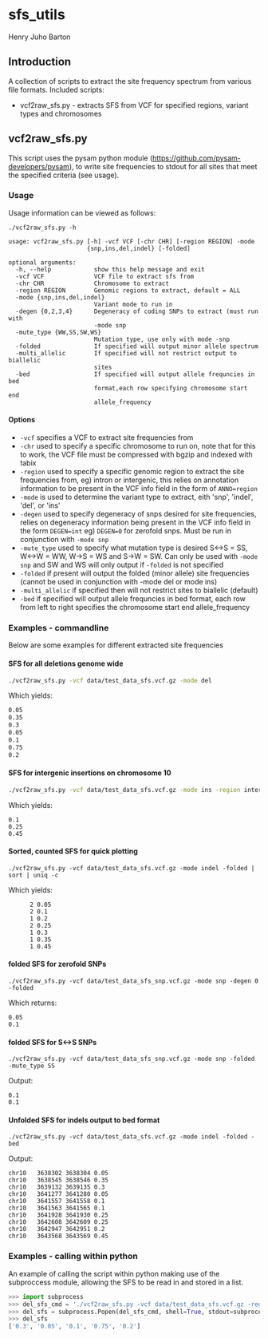 # sfs_utils
Henry Juho Barton

## Introduction

A collection of scripts to extract the site frequency spectrum from various file formats.
Included scripts:
  * vcf2raw_sfs.py - extracts SFS from VCF for specified regions, variant types and chromosomes
  
## vcf2raw_sfs.py

This script uses the pysam python module (<https://github.com/pysam-developers/pysam>), to write site frequencies to stdout for all sites that meet the specified criteria (see usage).

### Usage 

Usage information can be viewed as follows:

```
./vcf2raw_sfs.py -h

usage: vcf2raw_sfs.py [-h] -vcf VCF [-chr CHR] [-region REGION] -mode
                      {snp,ins,del,indel} [-folded]

optional arguments:
  -h, --help            show this help message and exit
  -vcf VCF              VCF file to extract sfs from
  -chr CHR              Chromosome to extract
  -region REGION        Genomic regions to extract, default = ALL
  -mode {snp,ins,del,indel}
                        Variant mode to run in
  -degen {0,2,3,4}      Degeneracy of coding SNPs to extract (must run with
                        -mode snp
  -mute_type {WW,SS,SW,WS}
                        Mutation type, use only with mode -snp
  -folded               If specified will output minor allele spectrum
  -multi_allelic        If specified will not restrict output to biallelic
                        sites
  -bed                  If specified will output allele frequncies in bed
				        format,each row specifying chromosome start end
				        allele_frequency

```

#### Options

 * ```-vcf``` specifies a VCF to extract site frequencies from
 * ```-chr``` used to specify a specific chromosome to run on, note that for this to work, the VCF file must be compressed with bgzip and indexed with tabix
 * ```-region``` used to specify a specific genomic region to extract the site frequencies from, eg) intron or intergenic, this relies on annotation information to be present in the VCF info field in the form of ```ANNO=region```
 * ```-mode``` is used to determine the variant type to extract, eith 'snp', 'indel', 'del', or 'ins'
 * ```-degen``` used to specify degeneracy of snps desired for site frequencies, relies on degeneracy information being present in the VCF info field in the form ```DEGEN=int``` eg) ```DEGEN=0``` for zerofold snps. Must be run in conjunction with ```-mode snp``` 
 * ```-mute_type``` used to specify what mutation type is desired S<->S = SS, W<->W = WW, W->S = WS and S->W = SW. Can only be used with ```-mode snp``` and SW and WS will only output if ```-folded``` is not specified 
 * ```-folded``` if present will output the folded (minor allele) site frequencies (cannot be used in conjunction with -mode del or mode ins)
 * ```-multi_allelic``` if specified then will not restrict sites to biallelic (default)
 * ```-bed``` if specified will output allele frequncies in bed format, each row from left to right specifies the chromosome start end allele_frequency


### Examples - commandline

Below are some examples for different extracted site frequencies

#### SFS for all deletions genome wide

```bash
./vcf2raw_sfs.py -vcf data/test_data_sfs.vcf.gz -mode del
```

Which yields:

```bash
0.05
0.35
0.3
0.05
0.1
0.75
0.2
```

#### SFS for intergenic insertions on chromosome 10

```bash
./vcf2raw_sfs.py -vcf data/test_data_sfs.vcf.gz -mode ins -region intergenic -chr chr10
```

Which yields:

```
0.1
0.25
0.45
```

#### Sorted, counted SFS for quick plotting

```
./vcf2raw_sfs.py -vcf data/test_data_sfs.vcf.gz -mode indel -folded | sort | uniq -c
```

Which yields:

```
      2 0.05
      2 0.1
      1 0.2
      2 0.25
      1 0.3
      1 0.35
      1 0.45
```

#### folded SFS for zerofold SNPs

```
./vcf2raw_sfs.py -vcf data/test_data_sfs_snp.vcf.gz -mode snp -degen 0 -folded
```

Which returns:

```
0.05
0.1
```

#### folded SFS for S<->S SNPs

```
./vcf2raw_sfs.py -vcf data/test_data_sfs_snp.vcf.gz -mode snp -folded -mute_type SS
```

Output:

```
0.1
0.1
```

#### Unfolded SFS for indels output to bed format

```
./vcf2raw_sfs.py -vcf data/test_data_sfs.vcf.gz -mode indel -folded -bed
```

Output:

```
chr10   3638302 3638304 0.05
chr10   3638545 3638546 0.35
chr10   3639132 3639135 0.3
chr10   3641277 3641280 0.05
chr10   3641557 3641558 0.1
chr10   3641563 3641565 0.1
chr10   3641928 3641930 0.25
chr10   3642608 3642609 0.25
chr10   3642947 3642951 0.2
chr10   3643568 3643569 0.45
```

### Examples - calling within python

An example of calling the script within python making use of the subproccess module, allowing the SFS to be read in and stored in a list.

```python
>>> import subprocess
>>> del_sfs_cmd = './vcf2raw_sfs.py -vcf data/test_data_sfs.vcf.gz -region intergenic -mode del' 
>>> del_sfs = subprocess.Popen(del_sfs_cmd, shell=True, stdout=subprocess.PIPE).communicate()[0].split('\n')[:-1]
>>> del_sfs
['0.3', '0.05', '0.1', '0.75', '0.2']
```
